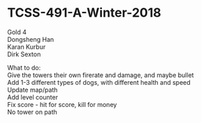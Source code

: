 # TCSS-491-A-Winter-2018  
Gold 4  
Dongsheng Han  
Karan Kurbur  
Dirk Sexton  

What to do:  
Give the towers their own firerate and damage, and maybe bullet  
Add 1-3 different types of dogs, with different health and speed  
Update map/path  
Add level counter  
Fix score - hit for score, kill for money  
No tower on path  
